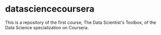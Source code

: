 # datasciencecoursera
This is a repository of the first course, The Data Scientist's Toolbox, of the Data Science specialization  on Coursera.
